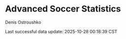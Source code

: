 # Advanced Soccer Statistics
Denis Ostroushko

<!-- gfm -->

Last successful data update: 2025-10-28 00:18:39 CST
